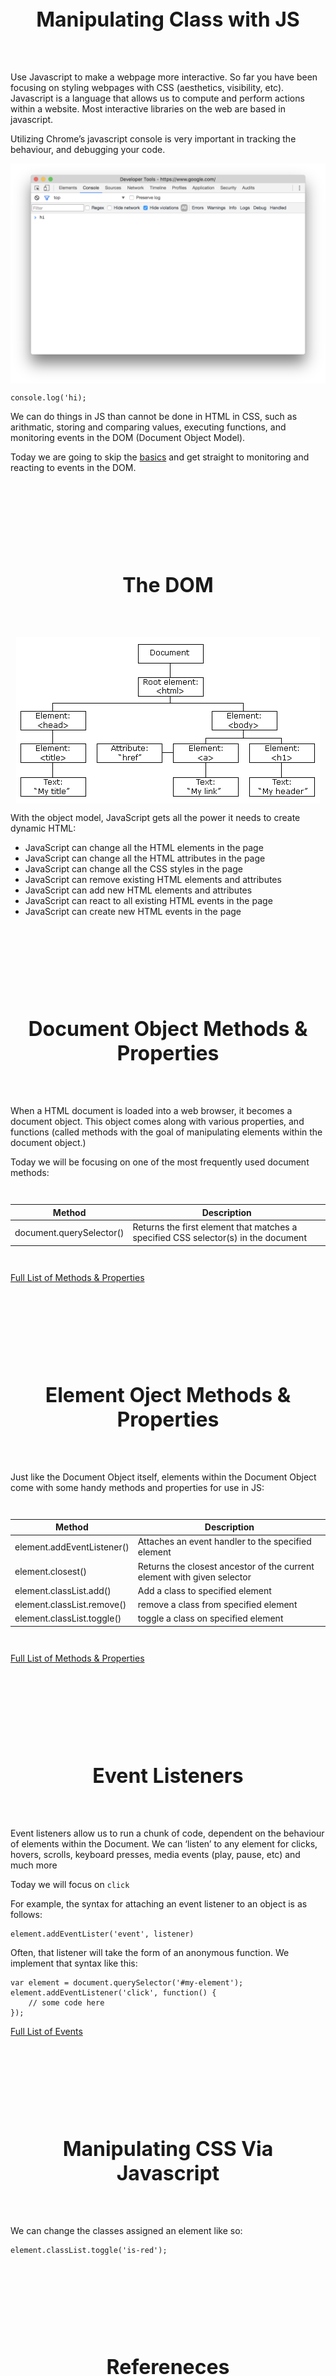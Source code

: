 <style>
	h2, h3 {
		margin: 5em 0 2em 0;
		font-size: 2rem;
		text-align: center;
	}
	table {
		margin: 3em 0;
	}
	.highlighter-rouge {
		margin: 2em 0;
	}
	img {
		margin: auto;
		display: block;
	}
</style>

## Manipulating Class with JS

Use Javascript to make a webpage more interactive. So far you have been focusing on styling webpages with CSS (aesthetics, visibility, etc). Javascript is a language that allows us to compute and perform actions within a website. Most interactive libraries on the web are based in javascript.

Utilizing Chrome’s javascript console is very important in tracking the behaviour, and debugging your code.  

![console](assets/console.png)  

~~~
console.log('hi);
~~~

We can do things in JS than cannot be done in HTML in CSS, such as arithmatic, storing and comparing values, executing functions, and monitoring events in the DOM (Document Object Model).

Today we are going to skip the [basics](http://jsforcats.com/) and get straight to monitoring and reacting to events in the DOM. 
 
  
### The DOM

![HTML tree](assets/htmltree.gif)

> 
With the object model, JavaScript gets all the power it needs to create dynamic HTML:  

>
- JavaScript can change all the HTML elements in the page
- JavaScript can change all the HTML attributes in the page
- JavaScript can change all the CSS styles in the page
- JavaScript can remove existing HTML elements and attributes
- JavaScript can add new HTML elements and attributes
- JavaScript can react to all existing HTML events in the page
- JavaScript can create new HTML events in the page



### Document Object Methods & Properties  

When a HTML document is loaded into a web browser, it becomes a document object. This object comes along with various properties, and functions (called methods with the goal of manipulating elements within the document object.)

Today we will be focusing on one of the most frequently used document methods:


| Method | Description |
|--------|-------------|
| document.querySelector() | Returns the first element that matches a specified CSS selector(s) in the document |

[Full List of Methods & Properties](https://www.w3schools.com/jsref/dom_obj_document.asp)  



### Element Oject Methods & Properties  


Just like the Document Object itself, elements within the Document Object come with some handy methods and properties for use in JS:


| Method | Description |
|--------|-------------|
| element.addEventListener() | Attaches an event handler to the specified element |
| element.closest() | Returns the closest ancestor of the current element with given selector |
| element.classList.add() | Add a class to specified element |
| element.classList.remove() | remove a class from specified element |
| element.classList.toggle() | toggle a class on specified element |

[Full List of Methods & Properties](https://www.w3schools.com/jsref/dom_obj_all.asp) 



### Event Listeners

Event listeners allow us to run a chunk of code, dependent on the behaviour of elements within the Document. We can ‘listen’ to any element for clicks, hovers, scrolls, keyboard presses, media events (play, pause, etc) and much more

Today we will focus on `click`

For example, the syntax for attaching an event listener to an object is as follows:

~~~
element.addEventLister('event', listener)
~~~

Often, that listener will take the form of an anonymous function. We implement that syntax like this:

~~~
var element = document.querySelector('#my-element');
element.addEventListener('click', function() {
	// some code here
});
~~~

[Full List of Events](https://developer.mozilla.org/en-US/docs/Web/Events)



### Manipulating CSS Via Javascript  

We can change the classes assigned an element like so:

~~~
element.classList.toggle('is-red');
~~~



### Refereneces  

[Document Object Methods & Properties](https://www.w3schools.com/jsref/dom_obj_document.asp)  
[Element Oject Methods & Properties](https://www.w3schools.com/jsref/dom_obj_all.asp)  
[List of Events](https://developer.mozilla.org/en-US/docs/Web/Events)  
[CSS Transitions](https://developer.mozilla.org/en-US/docs/Web/CSS/transition)  
[CSS Animation](https://developer.mozilla.org/en-US/docs/Web/CSS/CSS_Animations/Using_CSS_animations)



### Further Reading 

[JS for Cats](http://jsforcats.com/)  
[Eloquent JS](http://eloquentjavascript.net/00_intro.html)  
[Eloquent JS: The Document Object Model](http://eloquentjavascript.net/13_dom.html)  